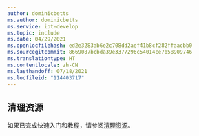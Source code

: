 ```yaml
---
author: dominicbetts
ms.author: dominicbetts
ms.service: iot-develop
ms.topic: include
ms.date: 04/29/2021
ms.openlocfilehash: ed2e3283ab6e2c708dd2aef41b8cf282ffaacbb0
ms.sourcegitcommit: 8669087bcbda39e3377296c54014ce7b58909746
ms.translationtype: HT
ms.contentlocale: zh-CN
ms.lasthandoff: 07/18/2021
ms.locfileid: "114403717"
---
```

## <a name="clean-up-resources"></a>清理资源

如果已完成快速入门和教程，请参阅[清理资源](../articles/iot-develop/set-up-environment.md#clean-up-resources)。
